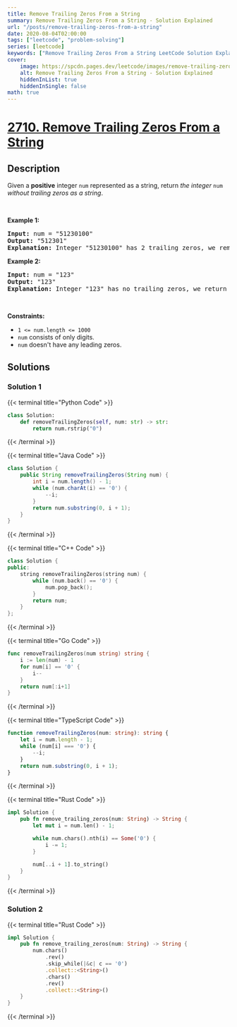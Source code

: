 ```yaml
---
title: Remove Trailing Zeros From a String
summary: Remove Trailing Zeros From a String - Solution Explained
url: "/posts/remove-trailing-zeros-from-a-string"
date: 2020-08-04T02:00:00
tags: ["leetcode", "problem-solving"]
series: [leetcode]
keywords: ["Remove Trailing Zeros From a String LeetCode Solution Explained in all languages", "2710", "leetcode question 2710", "Remove Trailing Zeros From a String", "LeetCode", "leetcode solution in Python3 C++ Java Go PHP Ruby Swift TypeScript Rust C# JavaScript C", "GeeksforGeeks", "InterviewBit", "Coding Ninjas", "HackerRank", "HackerEarth", "CodeChef", "TopCoder", "AlgoExpert", "freeCodeCamp", "Codeforces", "GitHub", "AtCoder", "Samir Paul"]
cover:
    image: https://spcdn.pages.dev/leetcode/images/remove-trailing-zeros-from-a-string.webp
    alt: Remove Trailing Zeros From a String - Solution Explained
    hiddenInList: true
    hiddenInSingle: false
math: true
---
```



# [2710. Remove Trailing Zeros From a String](https://leetcode.com/problems/remove-trailing-zeros-from-a-string)


## Description

<p>Given a <strong>positive</strong> integer <code>num</code> represented as a string, return <em>the integer </em><code>num</code><em> without trailing zeros as a string</em>.</p>

<p>&nbsp;</p>
<p><strong class="example">Example 1:</strong></p>

<pre>
<strong>Input:</strong> num = &quot;51230100&quot;
<strong>Output:</strong> &quot;512301&quot;
<strong>Explanation:</strong> Integer &quot;51230100&quot; has 2 trailing zeros, we remove them and return integer &quot;512301&quot;.
</pre>

<p><strong class="example">Example 2:</strong></p>

<pre>
<strong>Input:</strong> num = &quot;123&quot;
<strong>Output:</strong> &quot;123&quot;
<strong>Explanation:</strong> Integer &quot;123&quot; has no trailing zeros, we return integer &quot;123&quot;.
</pre>

<p>&nbsp;</p>
<p><strong>Constraints:</strong></p>

<ul>
	<li><code>1 &lt;= num.length &lt;= 1000</code></li>
	<li><code>num</code> consists&nbsp;of only digits.</li>
	<li><code>num</code> doesn&#39;t&nbsp;have any leading zeros.</li>
</ul>

## Solutions

### Solution 1

<!-- tabs:start -->

{{< terminal title="Python Code" >}}
```python
class Solution:
    def removeTrailingZeros(self, num: str) -> str:
        return num.rstrip("0")
```
{{< /terminal >}}

{{< terminal title="Java Code" >}}
```java
class Solution {
    public String removeTrailingZeros(String num) {
        int i = num.length() - 1;
        while (num.charAt(i) == '0') {
            --i;
        }
        return num.substring(0, i + 1);
    }
}
```
{{< /terminal >}}

{{< terminal title="C++ Code" >}}
```cpp
class Solution {
public:
    string removeTrailingZeros(string num) {
        while (num.back() == '0') {
            num.pop_back();
        }
        return num;
    }
};
```
{{< /terminal >}}

{{< terminal title="Go Code" >}}
```go
func removeTrailingZeros(num string) string {
	i := len(num) - 1
	for num[i] == '0' {
		i--
	}
	return num[:i+1]
}
```
{{< /terminal >}}

{{< terminal title="TypeScript Code" >}}
```ts
function removeTrailingZeros(num: string): string {
    let i = num.length - 1;
    while (num[i] === '0') {
        --i;
    }
    return num.substring(0, i + 1);
}
```
{{< /terminal >}}

{{< terminal title="Rust Code" >}}
```rust
impl Solution {
    pub fn remove_trailing_zeros(num: String) -> String {
        let mut i = num.len() - 1;

        while num.chars().nth(i) == Some('0') {
            i -= 1;
        }

        num[..i + 1].to_string()
    }
}
```
{{< /terminal >}}

<!-- tabs:end -->

### Solution 2

<!-- tabs:start -->

{{< terminal title="Rust Code" >}}
```rust
impl Solution {
    pub fn remove_trailing_zeros(num: String) -> String {
        num.chars()
            .rev()
            .skip_while(|&c| c == '0')
            .collect::<String>()
            .chars()
            .rev()
            .collect::<String>()
    }
}
```
{{< /terminal >}}

<!-- tabs:end -->

<!-- end -->
